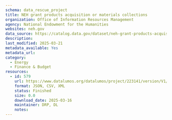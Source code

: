 ```yaml
---
schema: data_rescue_project 
title: NEH grant products acquisition or materials collections
organization: Office of Information Resources Management
agency: National Endowment for the Humanities
websites: neh.gov
data_source: https://catalog.data.gov/dataset/neh-grant-products-acquisition-or-materials-collections
description: 
last_modified: 2025-03-21
metadata_available: Yes
metadata_url: 
category:
  - Energy 
  - Finance & Budget 
resources:
  - id: 579
    url: https://www.datalumos.org/datalumos/project/223141/version/V1/view
    format: JSON, CSV, XML
    status: Finished
    size: 0.0
    download_date: 2025-03-16
    maintainer: DRP, DL
    notes: 
---
```

